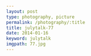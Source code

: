 ```yaml
---
layout: post
type: photography, picture
permalink: /photography/:title
title: julytalk-77
date: 2014-01-16
keyword: julytalk
imgpath: 77.jpg
---
```



